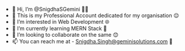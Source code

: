 - 👋 Hi, I’m @SnigdhaSGemini 👩‍💻
- 🏢 This is my Professional Account dedicated for my organisation 😌
- 👀 I’m interested in Web Development 🌐
- 🌱 I’m currently learning MERN Stack 🤩
- 💞️ I’m looking to collaborate on the same 😊
- 📫 You can reach me at - Snigdha.Singh@geminisolutions.com 📧

<!---
SnigdhaSGemini/SnigdhaSGemini is a ✨ special ✨ repository because its `README.md` (this file) appears on your GitHub profile.
You can click the Preview link to take a look at your changes.
--->
